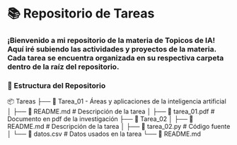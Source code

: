 # 📚 Repositorio de Tareas

### ¡Bienvenido a mi repositorio de la materia de Topicos de IA! Aquí iré subiendo las actividades y proyectos de la materia. Cada tarea se encuentra organizada en su respectiva carpeta dentro de la raíz del repositorio.

### 📂 Estructura del Repositorio
📦 Tareas
├── 📁 Tarea_01 - Áreas y aplicaciones de la inteligencia artificial
│   ├── 📄 README.md  # Descripción de la tarea
│   ├── 📄 tarea_01.pdf # Documento en pdf de la investigación 
├── 📁 Tarea_02
│   ├── 📄 README.md  # Descripción de la tarea
│   ├── 📄 tarea_02.py # Código fuente
│   └── 📄 datos.csv   # Datos usados en la tarea
└── 📄 README.md
